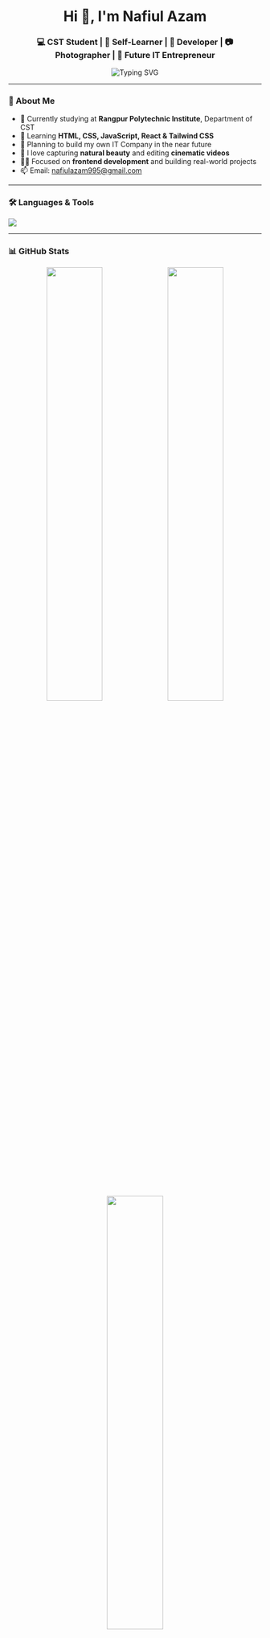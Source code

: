 <h1 align="center">Hi 👋, I'm Nafiul Azam</h1>
<h3 align="center">💻 CST Student | 🌱 Self-Learner | 🚀 Developer | 📷 Photographer | 🎯 Future IT Entrepreneur</h3>

<p align="center">
  <img src="https://readme-typing-svg.demolab.com?font=Fira+Code&weight=500&size=22&duration=3000&pause=1000&center=true&vCenter=true&multiline=true&width=600&height=100&lines=Assalamu+Alaikum!;Welcome+to+My+GitHub+Profile;Coding+My+Dreams+Into+Reality..." alt="Typing SVG" />
</p>

---

### 🧠 About Me

- 🔭 Currently studying at **Rangpur Polytechnic Institute**, Department of CST  
- 🌱 Learning **HTML, CSS, JavaScript, React & Tailwind CSS**
- 💼 Planning to build my own IT Company in the near future
- 📸 I love capturing **natural beauty** and editing **cinematic videos**
- 🧑‍💻 Focused on **frontend development** and building real-world projects
- 📫 Email: [nafiulazam995@gmail.com](mailto:nafiulazam995@gmail.com)

---

### 🛠️ Languages & Tools

<p align="left">
  <img src="https://skillicons.dev/icons?i=html,css,js,react,tailwind,bootstrap,git,github,figma,vscode,linux" />
</p>

---

### 📊 GitHub Stats

<p align="center">
  <img width="47%" src="https://github-readme-stats.vercel.app/api?username=Nafiul-Azam&show_icons=true&theme=radical" />
  <img width="47%" src="https://github-readme-streak-stats.herokuapp.com/?user=Nafiul-Azam&theme=radical" />
</p>

<p align="center">
  <img width="47%" src="https://github-readme-stats.vercel.app/api/top-langs/?username=Nafiul-Azam&layout=compact&theme=radical" />
</p>

---

### 🌍 Connect With Me

<p align="left">
  <a href="https://www.facebook.com/nafiulazam.dev.coder" target="_blank"><img src="https://img.shields.io/badge/Facebook-1877F2?style=for-the-badge&logo=facebook&logoColor=white"/></a>
  <a href="mailto:nafiulazam995@gmail.com" target="_blank"><img src="https://img.shields.io/badge/Gmail-D14836?style=for-the-badge&logo=gmail&logoColor=white"/></a>
</p>

---

### 🐍 Contribution Graph Snake

<p align="center">
  <img src="https://github.com/Nafiul-Azam/Nafiul-Azam/raw/output/github-contribution-grid-snake.svg" />
</p>


---

### ⚡ Fun Fact

> I believe **discipline, dua and dedication** can change your destiny.

---

